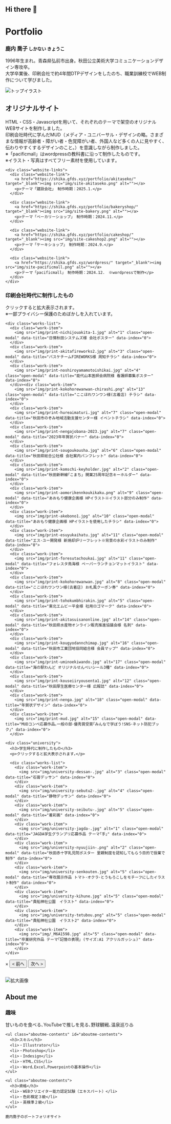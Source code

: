 ## Hi there 👋

<!--
**shika29k/shika29k** is a ✨ _special_ ✨ repository because its `README.md` (this file) appears on your GitHub profile.

Here are some ideas to get you started:

- 🔭 I’m currently working on ...
- 🌱 I’m currently learning ...
- 👯 I’m looking to collaborate on ...
- 🤔 I’m looking for help with ...
- 💬 Ask me about ...
- 📫 How to reach me: ...
- 😄 Pronouns: ...
- ⚡ Fun fact: ...
-->

<!DOCTYPE html>
<html lang="ja">
<head>
  <meta charset="UTF-8">
  <meta name="viewport" content="width=device-width, initial-scale=1.0">
  <!--トップへ戻るボタンのフォント↓-->
  <link rel="stylesheet" href="https://use.fontawesome.com/releases/v5.6.4/css/all.css">
  <!--フォント↓-->
  <link rel="preconnect" href="https://fonts.googleapis.com">
  <link rel="preconnect" href="https://fonts.gstatic.com" crossorigin>
  <link href="https://fonts.googleapis.com/css2?family=IBM+Plex+Sans+JP:wght@100;200;300;400;500;600;700&family=Zen+Kaku+Gothic+New:wght@300;400;500;700;900&display=swap" rel="stylesheet">

  <link rel="stylesheet" href="style.css">
  <title>鹿内 喬子 | Portfolio</title>
</head>
<body>




<div class="top-deco"></div>

<div class="top-all">
  <div class="top">
    <div class="top-text">
      <h1>Portfolio</h1>
      <div class="profile">
        <h3>鹿内 喬子<small>&nbsp;しかない きょうこ</small></h3>
        <p>1996年生まれ。青森県弘前市出身。秋田公立美術大学コミュニケーションデザイン専攻卒。<br>大学卒業後、印刷会社で約4年間DTPデザインをしたのち、職業訓練校でWEB制作について学びました。</p>
      </div>
    </div>
  </div>

  <div class="top-image">
    <img src="img/portfolio-ki2.png" alt="トップイラスト">
  </div>
</div>


<div id="page_top"><a href="#"></a></div>


  <div class="website">
    <div class="website-text">
      <h2>オリジナルサイト</h2>
      <p>HTML・CSS・Javascriptを用いて、それぞれのテーマで架空のオリジナル WEBサイトを制作しました。<br>
      印刷会社時代に学んだMUD（メディア・ユニバーサル・デザインの略。さまざまな情報が高齢者・障がい者・色覚障がい者、外国人など多くの人に見やすく、伝わりやすくするデザインのこと。）を意識しながら制作しました。<br>
      ※「pacificmall」はwordpressの教科書に沿って制作したものです｡<br>
      ※イラスト・写真はすべてフリー素材を使用しています｡
    </p>
    </div>

    <div class="website-links">
      <div class="website-link">
        <a href="https://shika.gfds.xyz/portfolio/akitaseko/" target="_blank"><img src="img/site-akitaseko.png" alt=""></a>
        <p>テーマ「建設会社」　制作時期：2025.1.</p>
      </div>
      
      <div class="website-link">
        <a href="https://shika.gfds.xyz/portfolio/bakeryshop/" target="_blank"><img src="img/site-bakery.png" alt=""></a>
        <p>テーマ「ベーカリーショップ」　制作時期：2024.11.</p>
      </div>

      <div class="website-link">
        <a href="https://shika.gfds.xyz/portfolio/cakeshop/" target="_blank"><img src="img/site-cakeshop2.png" alt=""></a>
        <p>テーマ「ケーキショップ」　制作時期：2024.9.</p>
      </div>

      <div class="website-link">
        <a href="https://shika.gfds.xyz/wordpress/" target="_blank"><img src="img/site-pacificmall.png" alt=""></a>
        <p>テーマ「pacificmall」　制作時期：2024.12.　※wordpressで制作</p>
      </div>
    </div>
  </div>

  

<section>
  <div class="before">
    <div class="print-company">
      <h3>印刷会社時代に制作したもの</h3>
      <p>クリックすると拡大表示されます｡<br>※一部プライバシー保護のためぼかしを入れています。</p>
    </div>

    <div class="works-list">
      <div class="work-item">
        <img src="img/print-nichijouakita-1.jpg" alt="1" class="open-modal" data-title="日情秋田システムズ様 会社ポスター" data-index="0">
      </div>
      <div class="work-item">
        <img src="img/print-akitafireworks2.jpg" alt="3" class="open-modal" data-title="バスケチームFIREWORKS様 周知チラシ" data-index="0">
      </div>
      <div class="work-item">
        <img src="img/print-noshiroyamamotoishikai.jpg" alt="4" class="open-modal" data-title="能代山本医師会病院様 看護師募集ポスター" data-index="0">
      </div><div class="work-item">
        <img src="img/print-kokohorewanwan-chirashi.png" alt="13" class="open-modal" data-title="ここほれワンワン様(古着店) チラシ" data-index="0">
      </div>
      <div class="work-item">
        <img src="img/print-hureaimaturi.jpg" alt="7" class="open-modal" data-title="秋田市のぞみ地域活動支援センター様 イベントチラシ" data-index="0">
      </div>
      <div class="work-item">
        <img src="img/print-nengajobana-2023.jpg" alt="7" class="open-modal" data-title="2023年年賀状バナー" data-index="0">
      </div>
      <div class="work-item">
        <img src="img/print-sougoukousha.jpg" alt="6" class="open-modal" data-title="秋田県総合公社様 会社案内パンフレット" data-index="0">
      </div>
      <div class="work-item">
        <img src="img/print-komschi-keyholder.jpg" alt="2" class="open-modal" data-title="秋田新幹線｢こまち｣ 開業25周年記念キーホルダー" data-index="0">
      </div>
      <div class="work-item">
        <img src="img/print-aomorikennkoukikaku.png" alt="9" class="open-modal" data-title="あおもり健康企画様 HPイラスト※イラスト部分のみ制作" data-index="0">
      </div>
      <div class="work-item">
        <img src="img/print-akebono1.jpg" alt="10" class="open-modal" data-title="あおもり健康企画様 HPイラストを使用したチラシ" data-index="0">
      </div>
      <div class="work-item">
        <img src="img/print-esuyukaihatu.jpg" alt="11" class="open-modal" data-title="エス･ユー開発様 新焼却炉リーフレット※背景の水彩イラストのみ制作" data-index="0">
      </div>
      <div class="work-item">
        <img src="img/print-foresutachoukai.jpg" alt="11" class="open-modal" data-title="フォレスタ鳥海様 ペーパーランチョンマットイラスト" data-index="0">
      </div>
      <div class="work-item">
        <img src="img/print-kokohorewanwan.jpg" alt="8" class="open-modal" data-title="ここほれワンワン様(古着店) お札風クーポン券" data-index="0">
      </div>
      <div class="work-item">
        <img src="img/print-tohokumbhirakin.jpg" alt="5" class="open-modal" data-title="東北エムビー平金様 社用ロゴマーク" data-index="0">
      </div>
      <div class="work-item">
        <img src="img/print-akitasuisanonline.jpg" alt="14" class="open-modal" data-title="秋田県水産物オンライン販売推進協議会様 名刺" data-index="0">
      </div>
      <div class="work-item">
        <img src="img/print-kougyodannchimap.jpg" alt="16" class="open-modal" data-title="秋田市工業団地協同組合様 会員マップ" data-index="0">
      </div>
      <div class="work-item">
        <img src="img/print-uminoekiwando.jpg" alt="17" class="open-modal" data-title="海の駅わんど オリジナルせんべいシール3種" data-index="0">
      </div>
      <div class="work-item">
        <img src="img/print-kouseiiryousenta1.jpg" alt="12" class="open-modal" data-title="秋田厚生医療センター様 広報誌" data-index="0">
      </div>
      <div class="work-item">
        <img src="img/print-nenga.jpg" alt="18" class="open-modal" data-title="年賀状デザイン" data-index="0">
      </div>
      <div class="work-item">
        <img src="img/print-mud.jpg" alt="15" class="open-modal" data-title="MUDコンペ応募作品｡一般の部･優秀賞受賞｢みんなで学ぼう!SNS･ネット防犯ブック｣" data-index="0">
      </div>
  </div>

  
    <div class="university">
      <h3>学生時代に制作したもの</h3>
      <p>クリックすると拡大表示されます｡</p>

      <div class="works-list">
        <div class="work-item">
          <img src="img/university-dessan-.jpg" alt="3" class="open-modal" data-title="石膏デッサン" data-index="0">
        </div>
        <div class="work-item">
          <img src="img/university-sebutu2-.jpg" alt="4" class="open-modal" data-title="静物デッサン" data-index="0">
        </div>
        <div class="work-item">
          <img src="img/university-seibutu-.jpg" alt="5" class="open-modal" data-title="着彩画" data-index="0">
        </div>
        <div class="work-item">
          <img src="img/university-jagda-.jpg" alt="1" class="open-modal" data-title="JAGDA学生グランプリ応募作品 テーマ｢手｣" data-index="0">
        </div>
        <div class="work-item">
          <img src="img/university-nyuujiin-.png" alt="2" class="open-modal" data-title="秋田赤十字乳児院ポスター 里親制度を認知してもらう目的で授業で制作" data-index="0">
        </div>
        <div class="work-item">
          <img src="img/university-senkouten.jpg" alt="5" class="open-modal" data-title="専攻展示作品 トマト･オクラ･とうもろこしをモチーフにしたイラスト制作" data-index="0">
        </div>
        <div class="work-item">
          <img src="img/university-kihune.jpg" alt="5" class="open-modal" data-title="貴船神社公園　イラスト" data-index="0">
        </div>
        <div class="work-item">
          <img src="img/university-tetubou.png" alt="5" class="open-modal" data-title="貴船神社公園　イラスト2" data-index="0">
        </div>
        <div class="work-item">
          <img src="img/_M6A1598.jpg" alt="5" class="open-modal" data-title="卒業研究作品 テーマ｢記憶の表現｣ (サイズ:A1 アクリルガッシュ)" data-index="0">
        </div>
    </div>
  </div>

  <!---モーダルウィンドウ---> 
  <div id="modal" class="modal">
    <span id="modal-close">×</span>
    <button id="modal-prev">&lt; 前へ</button>
    <button id="modal-next">次へ &gt;</button>
    <h2 id="modal-title"></h2>
    <img id="modal-img" class="modal-content" src="" alt="拡大画像">
  </div>
</section>



<section class="aboutme">
  <h1>About me</h1>

  <div class="aboutme-content">
    <div class="aboutme-contents">
      <h3>趣味</h3>
      <p>甘いものを食べる､YouTubeで推しを見る､野球観戦､温泉巡り♨</p>
    </div>

    <ul class="aboutme-contents" id="aboutme-contents">
      <h3>スキル</h3>
      <li>・Illustrator</li>
      <li>・Photoshop</li>
      <li>・Indesign</li>
      <li>・HTML､CSS</li>
      <li>・Word､Excel､Powerpointの基本操作</li>
    </ul>

    <ul class="aboutme-contents">
      <h3>資格</h3>
      <li>・WEBクリエイター能力認定試験（エキスパート）</li>
      <li>・色彩検定３級</li>
      <li>・英検準２級</li>
    </ul>
  </div>
</section>


<footer>
  <div class="copy">
    <small>鹿内喬子のポートフォリオサイト</small>
  </div>
</footer>


<!---トップへ戻るボタンをふわっと出す&滑らかに---> 
<script>
  jQuery(function() {
    var pagetop = $('#page_top');   
    pagetop.hide();
    $(window).scroll(function () {
        if ($(this).scrollTop() > 50) {  //100pxスクロールしたら表示
            pagetop.fadeIn();
        } else {
            pagetop.fadeOut();
        }
    });
    pagetop.click(function () {
        $('body,html').animate({
            scrollTop: 0
        }, 500); //0.5秒かけてトップへ移動
        return false;
    });
});
</script>

<!---モーダルウィンドウ---> 
<script>
  document.addEventListener('DOMContentLoaded', function () {
  const workItems = document.querySelectorAll('.open-modal');
  const modal = document.getElementById('modal');
  const modalImg = document.getElementById('modal-img');
  const modalTitle = document.getElementById('modal-title');
  const modalDescription = document.getElementById('modal-description');
  const modalClose = document.getElementById('modal-close');
  const modalPrev = document.getElementById('modal-prev');
  const modalNext = document.getElementById('modal-next');
  let currentIndex = 0;

  function openModal(index) {
    const item = workItems[index];
    modal.style.display = 'flex';
    modalImg.src = item.src;
    modalTitle.textContent = item.dataset.title;
    currentIndex = index; // 現在のインデックスを更新
  }

  // 作品画像をクリックしてモーダルを開く
  workItems.forEach((item, index) => {
    item.addEventListener('click', function () {
      openModal(index);
    });
  });

  // 「次へ」ボタン
  modalNext.addEventListener('click', function () {
    currentIndex = (currentIndex + 1) % workItems.length; // 次の作品へ移動
    openModal(currentIndex);
  });

  // 「前へ」ボタン
  modalPrev.addEventListener('click', function () {
    currentIndex = (currentIndex - 1 + workItems.length) % workItems.length; // 前の作品へ移動
    openModal(currentIndex);
  });

  // モーダルを閉じる
  modalClose.addEventListener('click', function () {
    modal.style.display = 'none';
  });

  // モーダル外をクリックして閉じる
  modal.addEventListener('click', function (e) {
    if (e.target === modal) {
      modal.style.display = 'none';
    }
  });
});
</script>

</body>
</html>
